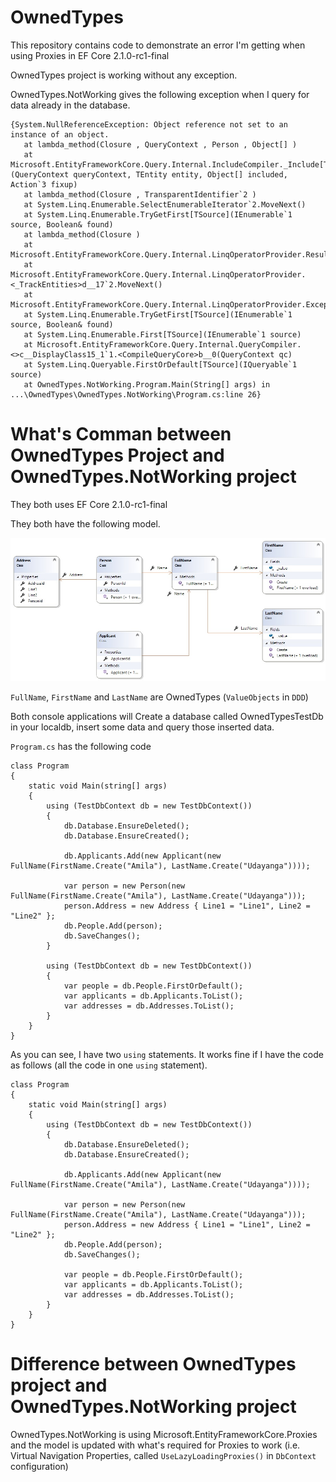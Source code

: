 # OwnedTypes
This repository contains code to demonstrate an error I'm getting when using Proxies in EF Core 2.1.0-rc1-final

OwnedTypes project is working without any exception. 

OwnedTypes.NotWorking gives the following exception when I query for data already in the database.

```
{System.NullReferenceException: Object reference not set to an instance of an object.
   at lambda_method(Closure , QueryContext , Person , Object[] )
   at Microsoft.EntityFrameworkCore.Query.Internal.IncludeCompiler._Include[TEntity](QueryContext queryContext, TEntity entity, Object[] included, Action`3 fixup)
   at lambda_method(Closure , TransparentIdentifier`2 )
   at System.Linq.Enumerable.SelectEnumerableIterator`2.MoveNext()
   at System.Linq.Enumerable.TryGetFirst[TSource](IEnumerable`1 source, Boolean& found)
   at lambda_method(Closure )
   at Microsoft.EntityFrameworkCore.Query.Internal.LinqOperatorProvider.ResultEnumerable`1.GetEnumerator()
   at Microsoft.EntityFrameworkCore.Query.Internal.LinqOperatorProvider.<_TrackEntities>d__17`2.MoveNext()
   at Microsoft.EntityFrameworkCore.Query.Internal.LinqOperatorProvider.ExceptionInterceptor`1.EnumeratorExceptionInterceptor.MoveNext()
   at System.Linq.Enumerable.TryGetFirst[TSource](IEnumerable`1 source, Boolean& found)
   at System.Linq.Enumerable.First[TSource](IEnumerable`1 source)
   at Microsoft.EntityFrameworkCore.Query.Internal.QueryCompiler.<>c__DisplayClass15_1`1.<CompileQueryCore>b__0(QueryContext qc)
   at System.Linq.Queryable.FirstOrDefault[TSource](IQueryable`1 source)
   at OwnedTypes.NotWorking.Program.Main(String[] args) in ...\OwnedTypes\OwnedTypes.NotWorking\Program.cs:line 26}
```

# What's Comman between OwnedTypes Project and OwnedTypes.NotWorking project

They both uses EF Core 2.1.0-rc1-final

They both have the following model.

![](OwnedTypes.jpg)

`FullName`, `FirstName` and `LastName` are OwnedTypes (`ValueObjects` in `DDD`)

Both console applications will Create a database called OwnedTypesTestDb in your localdb, insert some data and query those inserted data.

`Program.cs` has the following code

```
class Program
{
    static void Main(string[] args)
    {
        using (TestDbContext db = new TestDbContext())
        {
            db.Database.EnsureDeleted();
            db.Database.EnsureCreated();

            db.Applicants.Add(new Applicant(new FullName(FirstName.Create("Amila"), LastName.Create("Udayanga"))));

            var person = new Person(new FullName(FirstName.Create("Amila"), LastName.Create("Udayanga")));
            person.Address = new Address { Line1 = "Line1", Line2 = "Line2" };
            db.People.Add(person);
            db.SaveChanges();
        }

        using (TestDbContext db = new TestDbContext())
        {
            var people = db.People.FirstOrDefault();
            var applicants = db.Applicants.ToList();
            var addresses = db.Addresses.ToList();
        }
    }
}
```

As you can see, I have two `using` statements. It works fine if I have the code as follows (all the code in one `using` statement).

```
class Program
{
    static void Main(string[] args)
    {
        using (TestDbContext db = new TestDbContext())
        {
            db.Database.EnsureDeleted();
            db.Database.EnsureCreated();

            db.Applicants.Add(new Applicant(new FullName(FirstName.Create("Amila"), LastName.Create("Udayanga"))));

            var person = new Person(new FullName(FirstName.Create("Amila"), LastName.Create("Udayanga")));
            person.Address = new Address { Line1 = "Line1", Line2 = "Line2" };
            db.People.Add(person);
            db.SaveChanges();

            var people = db.People.FirstOrDefault();
            var applicants = db.Applicants.ToList();
            var addresses = db.Addresses.ToList();
        }
    }
}
```

# Difference between OwnedTypes project and OwnedTypes.NotWorking project

OwnedTypes.NotWorking is using Microsoft.EntityFrameworkCore.Proxies and the model is updated with what's required for Proxies to work (i.e. Virtual Navigation Properties, called `UseLazyLoadingProxies()` in `DbContext` configuration)

